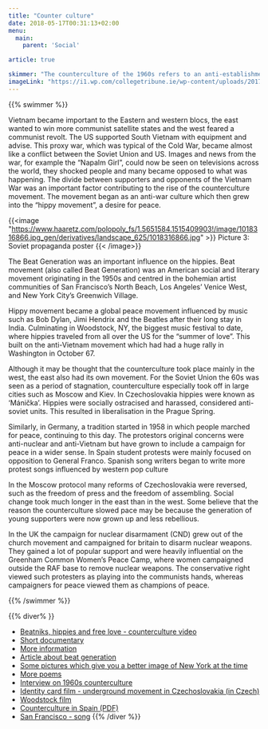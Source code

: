 ```yaml
---
title: "Counter culture"
date: 2018-05-17T00:31:13+02:00
menu:
  main:
    parent: 'Social'

article: true

skimmer: "The counterculture of the 1960s refers to an anti-establishment cultural phenomenon that was first developed in the US as a response to previous generations’ old religious and social standards. They opened up questions about sexuality, women's rights, respecting authorities and experimenting with drugs. The movement also protested against war in Vietnam and war in general."
imageLink: "https://i1.wp.com/collegetribune.ie/wp-content/uploads/2017/02/Protest.jpg?resize=1050%2C700"
---
```


{{% swimmer %}}

Vietnam became important to the Eastern and western blocs, the east wanted to win more communist satellite states and the west feared a communist revolt. The US supported South Vietnam with equipment and advise. This proxy war, which was typical of the Cold War, became almost like a conflict between the Soviet Union and US. Images and news from the war, for example the “Napalm Girl”, could now be seen on televisions across the world, they shocked people and many became opposed to what was happening. The divide between supporters and opponents of the Vietnam War was an important factor contributing to the rise of the counterculture movement. The movement began as an anti-war culture which then grew into the “hippy movement”, a desire for peace.

{{<image "https://www.haaretz.com/polopoly_fs/1.5651584.1515409903!/image/1018316866.jpg_gen/derivatives/landscape_625/1018316866.jpg" >}}
Picture 3: Soviet propaganda poster
{{< /image>}}

The Beat Generation was an important influence on the hippies. Beat movement (also called Beat Generation) was an American social and literary movement originating in the 1950s and centred in the bohemian artist communities of San Francisco’s North Beach, Los Angeles’ Venice West, and New York City’s Greenwich Village.

Hippy movement became a global peace movement influenced by music such as Bob Dylan, Jimi Hendrix and the Beatles after their long stay in India. Culminating in Woodstock, NY, the biggest music festival to date, where hippies traveled from all over the US for the “summer of love”. This built on the anti-Vietnam movement which had had a huge rally in Washington in October 67. 

Although it may be thought that the counterculture took place mainly in the west, the east also had its own movement. For the Soviet Union the 60s was seen as a period of stagnation, counterculture especially took off in large cities such as Moscow and Kiev. In Czechoslovakia hippies were known as ‘Mánička’. Hippies were socially ostracised and harassed, considered anti-soviet units. This resulted in liberalisation in the Prague Spring.

Similarly, in Germany, a tradition started in 1958 in which people marched for peace, continuing to this day. The protestors original concerns were anti-nuclear and anti-Vietnam but have grown to include a campaign for peace in a wider sense. In Spain student protests were mainly focused on opposition to General Franco. Spanish song writers began to write more protest songs influenced by western pop culture

In the Moscow protocol many reforms of Czechoslovakia were reversed, such as the freedom of press and the freedom of assembling. Social change took much longer in the east than in the west. Some believe that the reason the counterculture slowed pace may be because the generation of young supporters were now grown up and less rebellious. 

In the UK the campaign for nuclear disarmament (CND) grew out of the church movement and campaigned for britain to disarm nuclear weapons. They gained a lot of popular support and were heavily influential on the Greenham Common Women’s Peace Camp, where women campaigned outside the RAF base to remove nuclear weapons. The conservative right viewed such protesters as playing into the communists hands, whereas campaigners for peace viewed them as champions of peace.


{{% /swimmer %}}

{{% diver% }}
- [Beatniks, hippies and free love - counterculture video](https://youtu.be/_ucpG1RG56Y)
- [Short documentary](https://www.youtube.com/watch?v=LSb3QWYXq-A)
- [More information](https://www.britannica.com/art/Beat-movement)
- [Article about beat generation](https://www.emptymirrorbooks.com/beat/whats-the-difference-between-beat-and-beatnik)
- [Some pictures which give you a better image of New York at the time](https://allthatsinteresting.com/beatniks-photographs-new-york#4)
- [More poems](https://theculturetrip.com/north-america/usa/california/articles/the-beat-generation-in-5-essential-poems/)
- [Interview on 1960s counterculture](https://www.c-span.org/video/?318868-7/1960s-era-counterculture)
- [Identity card film - underground movement in Czechoslovakia (in Czech)](https://m.imdb.com/title/tt1773000/)
- [Woodstock film](https://m.imdb.com/title/tt1127896/)
- [Counterculture in Spain (PDF)](http://www.espaciotiempoyeducacion.com/ojs/index.php/ete/article/download/60/48)
- [San Francisco - song](https://youtu.be/bch1_Ep5M1s)
{{% /diver %}}
